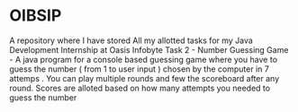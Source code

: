 # OIBSIP
A repository where I have stored All my allotted tasks for my Java Development Internship at Oasis Infobyte
Task 2 - Number Guessing Game - A java program for a console based guessing game where you have to guess the number ( from 1 to user input ) chosen by the computer in 7 attemps . You can play multiple rounds and few the scoreboard after any round. Scores are alloted based on how many attempts you needed to guess the number
